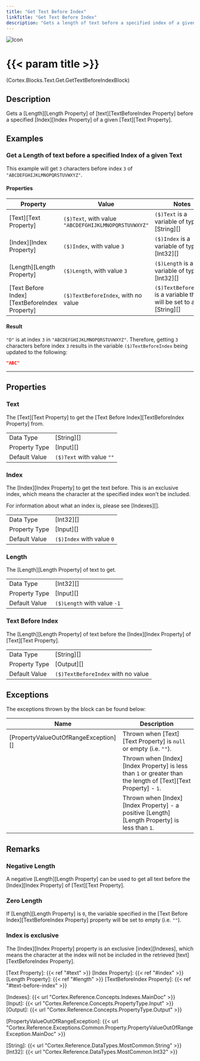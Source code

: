 ```yaml
---
title: "Get Text Before Index"
linkTitle: "Get Text Before Index"
description: "Gets a length of text before a specified index of a given text."
---
```


![Icon](/blocks/text-get-block-icon.png)

# {{< param title >}}

<p class="namespace">(Cortex.Blocks.Text.Get.GetTextBeforeIndexBlock)</p>

## Description

Gets a [Length][Length Property] of [text][TextBeforeIndex Property] before a specified [Index][Index Property] of a given [Text][Text Property].

## Examples

### Get a Length of text before a specified Index of a given Text

This example will get `3` characters before index `3` of `"ABCDEFGHIJKLMNOPQRSTUVWXYZ"`.

#### Properties

| Property           | Value                     | Notes                                    |
|--------------------|---------------------------|------------------------------------------|
| [Text][Text Property] | `($)Text`, with value `"ABCDEFGHIJKLMNOPQRSTUVWXYZ"` | `($)Text` is a variable of type [String][] |
| [Index][Index Property] | `($)Index`, with value `3` | `($)Index` is a variable of type [Int32][] |
| [Length][Length Property] | `($)Length`, with value `3` | `($)Length` is a variable of type [Int32][] |
| [Text Before Index][TextBeforeIndex Property] | `($)TextBeforeIndex`, with no value | `($)TextBeforeIndex` is a variable that will be set to a [String][] |

#### Result

`"D"` is at index `3` in `"ABCDEFGHIJKLMNOPQRSTUVWXYZ"`. Therefore, getting `3` characters before index `3` results in the variable `($)TextBeforeIndex` being updated to the following:

```json
"ABC"
```

***

## Properties

### Text

The [Text][Text Property] to get the [Text Before Index][TextBeforeIndex Property] from.
  
| | |
|--------------------|---------------------------|
| Data Type | [String][] |
| Property Type | [Input][] |
| Default Value | `($)Text` with value `""` |

### Index

The [Index][Index Property] to get the text before. This is an exclusive index, which means the character at the specified index won't be included.

For information about what an index is, please see [Indexes][].

| | |
|--------------------|---------------------------|
| Data Type | [Int32][] |
| Property Type | [Input][] |
| Default Value | `($)Index` with value `0` |

### Length

The [Length][Length Property] of text to get.

| | |
|--------------------|---------------------------|
| Data Type | [Int32][] |
| Property Type | [Input][] |
| Default Value | `($)Length` with value `-1` |

### Text Before Index

The [Length][Length Property] of text before the [Index][Index Property] of [Text][Text Property].

| | |
|--------------------|---------------------------|
| Data Type | [String][] |
| Property Type | [Output][] |
| Default Value | `($)TextBeforeIndex` with no value |

## Exceptions

The exceptions thrown by the block can be found below:

| Name     | Description |
|----------|----------|
| [PropertyValueOutOfRangeException][] | Thrown when [Text][Text Property] is `null` or empty (i.e. `""`). |
| | Thrown when [Index][Index Property] is less than `1` or greater than the length of [Text][Text Property] - `1`. |
| | Thrown when [Index][Index Property] - a positive [Length][Length Property] is less than `1`. |

## Remarks

### Negative Length

A negative [Length][Length Property] can be used to get all text before the [Index][Index Property] of [Text][Text Property].

### Zero Length

If [Length][Length Property] is `0`, the variable specified in the [Text Before Index][TextBeforeIndex Property] property will be set to empty (i.e. `""`).

### Index is exclusive

The [Index][Index Property] property is an exclusive [index][Indexes], which means the character at the index will not be included in the retrieved [text][TextBeforeIndex Property].

[Text Property]: {{< ref "#text" >}}
[Index Property]: {{< ref "#index" >}}
[Length Property]: {{< ref "#length" >}}
[TextBeforeIndex Property]: {{< ref "#text-before-index" >}}

[Indexes]: {{< url "Cortex.Reference.Concepts.Indexes.MainDoc" >}}
[Input]: {{< url "Cortex.Reference.Concepts.PropertyType.Input" >}}
[Output]: {{< url "Cortex.Reference.Concepts.PropertyType.Output" >}}

[PropertyValueOutOfRangeException]: {{< url "Cortex.Reference.Exceptions.Common.Property.PropertyValueOutOfRangeException.MainDoc" >}}

[String]: {{< url "Cortex.Reference.DataTypes.MostCommon.String" >}}
[Int32]: {{< url "Cortex.Reference.DataTypes.MostCommon.Int32" >}}
